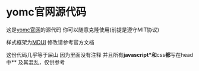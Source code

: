 # yomc官网源代码
这是[yomc官网](http://play.yoyo250.xyz)的源代码
你可以随意克隆使用(前提是遵守MIT协议)

样式框架为[MDUI](https://mdui.org/)
修改请参考官方文档

这份代码几乎等于屎山
因为里面没有注释
并且所有**javascript*和**css**都**写在head中**
及其混乱，仅供参考
